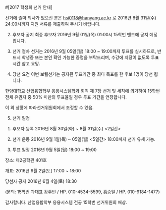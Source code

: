 ﻿#[2017 학생회 선거 안내]

선거에 출마 의사가 있으신 분은 hsi0118@hanyang.ac.kr 로 2016년 8월 31일(수) 24:00시까지 지원 서류를 제출하여 주시기 바랍니다.


2) 후보자 공지
최종 후보자 2016년 9월 01일(목) 01:00시 15학번 밴드에 공지 예정입니다.


3) 선거 절차
선거는 2016년 9월 05일(월) 18:00 ~ 19:00까지 투표를 실시하므로, 반드시 학생증 또는 본인 확인 가능한 증명을 부탁드리며, 수강에 지장이 없도록 투표시간 참고 요망.


4. 당선 요건
이번 보궐선거는 공지된 투표기간 중 최다 득표를 한 후보 1명이 당선 됩니다.


한양대학교 산업융합학부 응용시스템학과 회칙 제 7장 선거 및 세칙에 의거하여 15학번 전체 유권자 중 50% 미만의 투표율일 경우 투표 기간을 연장합니다. 

이 외 상황에 따라선거위원회에서 조정할 수 있음.


5. 선거 일정

1) 후보자 등록 
2016년 8월 30일(화) ~ 8월 31일(수)  <2일간>

2) 선거 운동 
2016년 9월 1일(목) ~ 05일(월) <5일간> 18:00까지 선거 유세 가능.

3) 투표 일정 
2016년 9월 5일(월) 18:00 ~ 19:00

장소: 제2공학관 401호

개표: 2016년 9월 2일(토) 17:00 ~ 18:00

당선자 공지 2016년 6월 4일(토) 18:30


(문의: 15학번 과대표 강주빈 / HP. 010-4534-5599, 홍승일 / HP. 010-9184-1477)


감사합니다.
산업융합학부 응용시스템 전공 15학번 선거위원회 배상.